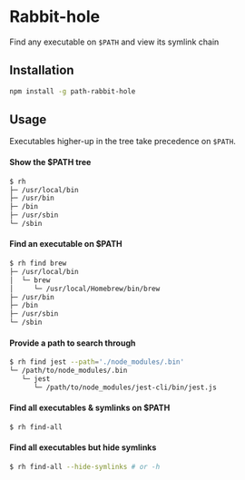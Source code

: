 # Rabbit-hole

Find any executable on `$PATH` and view its symlink chain

## Installation

```bash
npm install -g path-rabbit-hole
```

## Usage

Executables higher-up in the tree take precedence on `$PATH`.

#### Show the $PATH tree
```bash
$ rh
├─ /usr/local/bin
├─ /usr/bin
├─ /bin
├─ /usr/sbin
└─ /sbin
```

#### Find an executable on $PATH
```bash
$ rh find brew
├─ /usr/local/bin
│  └─ brew
│     └─ /usr/local/Homebrew/bin/brew
├─ /usr/bin
├─ /bin
├─ /usr/sbin
└─ /sbin
```

#### Provide a path to search through
```bash
$ rh find jest --path='./node_modules/.bin'
└─ /path/to/node_modules/.bin
   └─ jest
      └─ /path/to/node_modules/jest-cli/bin/jest.js
```

#### Find all executables & symlinks on $PATH
```bash
$ rh find-all
```

#### Find all executables but hide symlinks
```bash
$ rh find-all --hide-symlinks # or -h
```

